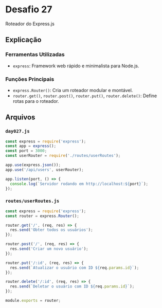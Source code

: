 # Desafio 27

Roteador do Express.js

## Explicação

### Ferramentas Utilizadas

- `express`: Framework web rápido e minimalista para Node.js.

### Funções Principais

- `express.Router()`: Cria um roteador modular e montável.
- `router.get()`, `router.post()`, `router.put()`, `router.delete()`: Define rotas para o roteador.

## Arquivos

### `day027.js`

```js
const express = require('express');
const app = express();
const port = 3000;
const userRouter = require('./routes/userRoutes');

app.use(express.json());
app.use('/api/users', userRouter);

app.listen(port, () => {
  console.log(`Servidor rodando em http://localhost:${port}`);
});
```

### `routes/userRoutes.js`

```js
const express = require('express');
const router = express.Router();

router.get('/', (req, res) => {
  res.send('Obter todos os usuários');
});

router.post('/', (req, res) => {
  res.send('Criar um novo usuário');
});

router.put('/:id', (req, res) => {
  res.send(`Atualizar o usuário com ID ${req.params.id}`);
});

router.delete('/:id', (req, res) => {
  res.send(`Deletar o usuário com ID ${req.params.id}`);
});

module.exports = router;
```

